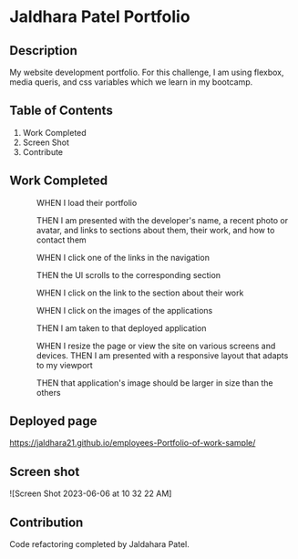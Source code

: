 # Jaldhara Patel Portfolio

## Description
My website development portfolio.
For this challenge, I am using flexbox, media queris, and css variables which we learn in my bootcamp. 

## Table of Contents
<Ol>
  <li>Work Completed</li>
  <li>Screen Shot</li>
  <li>Contribute</li>
  </ol>

## Work Completed
<ul>
  <ol>WHEN I load their portfolio</ol>
<ol>THEN I am presented with the developer's name, a recent photo or avatar, and links to sections about them, their work, and how to contact them</ol>
<ol>WHEN I click one of the links in the navigation</ol>
  <ol>THEN the UI scrolls to the corresponding section</ol>
  <ol>WHEN I click on the link to the section about their work</ol>
  <ol>WHEN I click on the images of the applications</ol>
  <ol>THEN I am taken to that deployed application</ol>
  <ol>WHEN I resize the page or view the site on various screens and devices.
THEN I am presented with a responsive layout that adapts to my viewport</ol>
<ol>THEN that application's image should be larger in size than the others</ol>
</ul>

## Deployed page
https://jaldhara21.github.io/employees-Portfolio-of-work-sample/

## Screen shot
![Screen Shot 2023-06-06 at 10 32 22 AM]

## Contribution 
Code refactoring completed by Jaldahara Patel.
